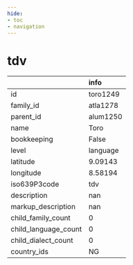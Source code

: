 ```yaml
---
hide:
- toc
- navigation
---
```

# tdv
|                      | info     |
|:---------------------|:---------|
| id                   | toro1249 |
| family_id            | atla1278 |
| parent_id            | alum1250 |
| name                 | Toro     |
| bookkeeping          | False    |
| level                | language |
| latitude             | 9.09143  |
| longitude            | 8.58194  |
| iso639P3code         | tdv      |
| description          | nan      |
| markup_description   | nan      |
| child_family_count   | 0        |
| child_language_count | 0        |
| child_dialect_count  | 0        |
| country_ids          | NG       |